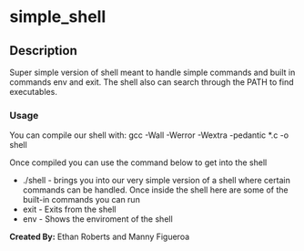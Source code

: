 # simple_shell

## Description
Super simple version of shell meant to handle simple commands and built in commands env and exit. The shell also can search through the PATH to find executables.

### Usage
You can compile our shell with:
gcc -Wall -Werror -Wextra -pedantic *.c -o shell

Once compiled you can use the command below to get into the shell
* ./shell - brings you into our very simple version of a shell where certain commands can be handled. 
Once inside the shell here are some of the built-in commands you can run
* exit - Exits from the shell
* env - Shows the enviroment of the shell

**Created By:**
Ethan Roberts and Manny Figueroa